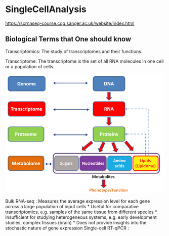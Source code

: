 # SingleCellAnalysis

https://scrnaseq-course.cog.sanger.ac.uk/website/index.html

## Biological Terms that One should know
Transcriptomics: The study of transcriptomes and their functions.

Transcriptome: The transcriptome is the set of all RNA molecules in one cell or a population of cells. 

![Examples](images/G_schem.png)

Bulk RNA-seq : Measures the average expression level for each gene across a large population of input cells
	* Useful for comparative transcriptomics, e.g. samples of the same tissue from different species
	* Insufficient for studying heterogeneous systems, e.g. early development studies, complex tissues (brain)
	* Does not provide insights into the stochastic nature of gene expression
Single-cell RT-qPCR :